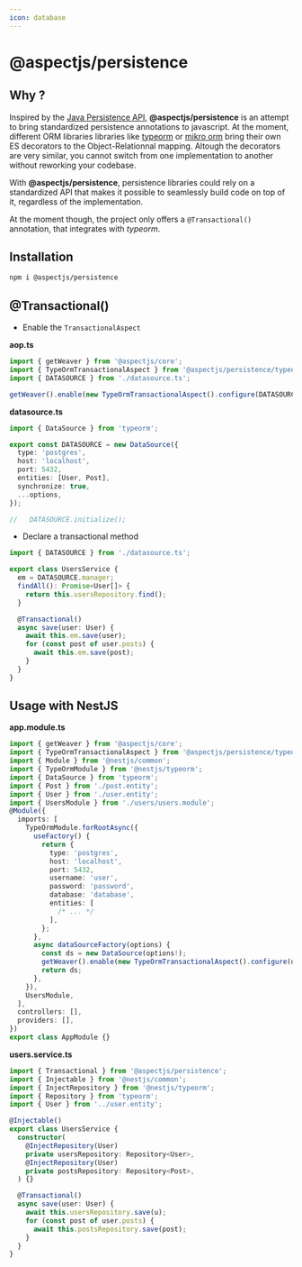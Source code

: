 ```yaml
---
icon: database
---
```


# @aspectjs/persistence

## Why ?

Inspired by the [Java Persistence API](https://docs.oracle.com/javaee/6/tutorial/doc/bnbpz.html), **@aspectjs/persistence** is an attempt to bring standardized persistence annotations to javascript. At the moment, different ORM libraries libraries like [typeorm](https://typeorm.io/) or [mikro orm](https://mikro-orm.io/) bring their own ES decorators to the Object-Relationnal mapping. Altough the decorators are very similar, you cannot switch from one implementation to another without reworking your codebase.

With **@aspectjs/persistence**, persistence libraries could rely on a standardized API that makes it possible to seamlessly build code on top of it, regardless of the implementation.

At the moment though, the project only offers a `@Transactional()` annotation, that integrates with _typeorm_.

## Installation

```bash
npm i @aspectjs/persistence
```

## @Transactional()

- Enable the `TransactionalAspect`

**aop.ts**

```ts
import { getWeaver } from '@aspectjs/core';
import { TypeOrmTransactionalAspect } from '@aspectjs/persistence/typeorm';
import { DATASOURCE } from './datasource.ts';

getWeaver().enable(new TypeOrmTransactionalAspect().configure(DATASOURCE));
```

**datasource.ts**

```ts
import { DataSource } from 'typeorm';

export const DATASOURCE = new DataSource({
  type: 'postgres',
  host: 'localhost',
  port: 5432,
  entities: [User, Post],
  synchronize: true,
  ...options,
});

//   DATASOURCE.initialize();
```

- Declare a transactional method

```ts
import { DATASOURCE } from './datasource.ts';

export class UsersService {
  em = DATASOURCE.manager;
  findAll(): Promise<User[]> {
    return this.usersRepository.find();
  }

  @Transactional()
  async save(user: User) {
    await this.em.save(user);
    for (const post of user.posts) {
      await this.em.save(post);
    }
  }
}
```

## Usage with NestJS

**app.module.ts**

```ts
import { getWeaver } from '@aspectjs/core';
import { TypeOrmTransactionalAspect } from '@aspectjs/persistence/typeorm';
import { Module } from '@nestjs/common';
import { TypeOrmModule } from '@nestjs/typeorm';
import { DataSource } from 'typeorm';
import { Post } from './post.entity';
import { User } from './user.entity';
import { UsersModule } from './users/users.module';
@Module({
  imports: [
    TypeOrmModule.forRootAsync({
      useFactory() {
        return {
          type: 'postgres',
          host: 'localhost',
          port: 5432,
          username: 'user',
          password: 'password',
          database: 'database',
          entities: [
            /* ... */
          ],
        };
      },
      async dataSourceFactory(options) {
        const ds = new DataSource(options!);
        getWeaver().enable(new TypeOrmTransactionalAspect().configure(ds));
        return ds;
      },
    }),
    UsersModule,
  ],
  controllers: [],
  providers: [],
})
export class AppModule {}
```

**users.service.ts**

```ts
import { Transactional } from '@aspectjs/persistence';
import { Injectable } from '@nestjs/common';
import { InjectRepository } from '@nestjs/typeorm';
import { Repository } from 'typeorm';
import { User } from '../user.entity';

@Injectable()
export class UsersService {
  constructor(
    @InjectRepository(User)
    private usersRepository: Repository<User>,
    @InjectRepository(User)
    private postsRepository: Repository<Post>,
  ) {}

  @Transactional()
  async save(user: User) {
    await this.usersRepository.save(u);
    for (const post of user.posts) {
      await this.postsRepository.save(post);
    }
  }
}
```
